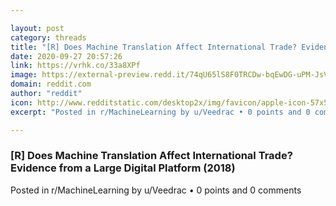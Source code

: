 ```yaml
---

layout: post
category: threads
title: "[R] Does Machine Translation Affect International Trade? Evidence from a Large Digital Platform (2018)"
date: 2020-09-27 20:57:26
link: https://vrhk.co/33a8XPf
image: https://external-preview.redd.it/74qU65lS8F0TRCDw-bqEwDG-uPM-JsV5tz-KFQ3HZKo.jpg?width=730&height=382.19895288&auto=webp&crop=730:382.19895288,smart&s=ed1378a5984dc921ddd884b1c21887386b81b4a2
domain: reddit.com
author: "reddit"
icon: http://www.redditstatic.com/desktop2x/img/favicon/apple-icon-57x57.png
excerpt: "Posted in r/MachineLearning by u/Veedrac • 0 points and 0 comments"

---
```


### [R] Does Machine Translation Affect International Trade? Evidence from a Large Digital Platform (2018)

Posted in r/MachineLearning by u/Veedrac • 0 points and 0 comments